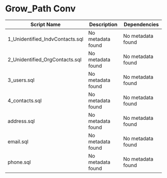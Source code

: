 # Grow_Path Conv

| Script Name | Description | Dependencies |
|-------------|-------------|-------------|
| 1_Unidentified_IndvContacts.sql | No metadata found | No metadata found |
| 2_Unidentified_OrgContacts.sql | No metadata found | No metadata found |
| 3_users.sql | No metadata found | No metadata found |
| 4_contacts.sql | No metadata found | No metadata found |
| address.sql | No metadata found | No metadata found |
| email.sql | No metadata found | No metadata found |
| phone.sql | No metadata found | No metadata found |

